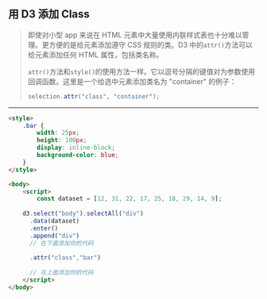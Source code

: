 ## 用 D3 添加 Class

> 即使对小型 app 来说在 HTML 元素中大量使用内联样式表也十分难以管理。更方便的是给元素添加遵守 CSS 规则的类。D3 中的`attr()`方法可以给元素添加任何 HTML 属性，包括类名称。
>
> `attr()`方法和`style()`的使用方法一样。它以逗号分隔的键值对为参数使用回调函数。这里是一个给选中元素添加类名为 "container" 的例子：
>
> ```js
> selection.attr("class", "container");
> ```

---

```html
<style>
	.bar {
		width: 25px;
		height: 100px;
		display: inline-block;
		background-color: blue;
	}
</style>

<body>
	<script>
		const dataset = [12, 31, 22, 17, 25, 18, 29, 14, 9];
    
    d3.select("body").selectAll("div")
      .data(dataset)
      .enter()
      .append("div")
      // 在下面添加你的代码
      
      .attr("class","bar")
      
      // 在上面添加你的代码
	</script>
</body>
```

